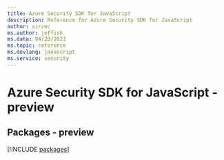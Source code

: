 ```yaml
---
title: Azure Security SDK for JavaScript
description: Reference for Azure Security SDK for JavaScript
author: xirzec
ms.author: jeffish
ms.data: 04/20/2023
ms.topic: reference
ms.devlang: javascript
ms.service: security
---
```

# Azure Security SDK for JavaScript - preview
## Packages - preview
[!INCLUDE [packages](security-index.md)]
